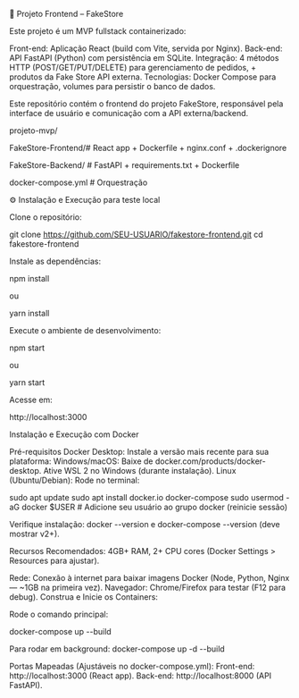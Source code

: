 📌 Projeto Frontend – FakeStore

Este projeto é um MVP fullstack containerizado:

Front-end: Aplicação React (build com Vite, servida por Nginx).
Back-end: API FastAPI (Python) com persistência em SQLite.
Integração: 4 métodos HTTP (POST/GET/PUT/DELETE) para gerenciamento de pedidos, + produtos da Fake Store API externa.
Tecnologias: Docker Compose para orquestração, volumes para persistir o banco de dados.

Este repositório contém o frontend do projeto FakeStore, responsável pela interface de usuário e comunicação com a API externa/backend.

projeto-mvp/

FakeStore-Frontend/# React app + Dockerfile + nginx.conf + .dockerignore

FakeStore-Backend/ # FastAPI + requirements.txt + Dockerfile

docker-compose.yml # Orquestração

⚙️ Instalação e Execução para teste local

Clone o repositório:

git clone https://github.com/SEU-USUARIO/fakestore-frontend.git
cd fakestore-frontend


Instale as dependências:

npm install

ou

yarn install

Execute o ambiente de desenvolvimento:

npm start

ou

yarn start


Acesse em:

http://localhost:3000

Instalação e Execução com Docker

Pré-requisitos
Docker Desktop: Instale a versão mais recente para sua plataforma:
Windows/macOS: Baixe de docker.com/products/docker-desktop. Ative WSL 2 no Windows (durante instalação).
Linux (Ubuntu/Debian): Rode no terminal:

sudo apt update
sudo apt install docker.io docker-compose
sudo usermod -aG docker $USER # Adicione seu usuário ao grupo docker (reinicie sessão)

Verifique instalação: docker --version e docker-compose --version (deve mostrar v2+).

Recursos Recomendados: 4GB+ RAM, 2+ CPU cores (Docker Settings > Resources para ajustar).

Rede: Conexão à internet para baixar imagens Docker (Node, Python, Nginx — ~1GB na primeira vez).
Navegador: Chrome/Firefox para testar (F12 para debug).
Construa e Inicie os Containers:

Rode o comando principal:

docker-compose up --build

Para rodar em background:
docker-compose up -d --build

Portas Mapeadas (Ajustáveis no docker-compose.yml):
Front-end: http://localhost:3000 (React app).
Back-end: http://localhost:8000 (API FastAPI).
